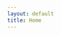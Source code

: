 ```yaml
---
layout: default
title: Home
---
```


<!-- 你的内容 -->

<!-- 添加 ClustrMaps 地球仪脚本 -->
<script type="text/javascript" id="clstr_globe" src="//clustrmaps.com/globe.js?d=Kc4kbw7G6_tZ2qrx8LQSxscrbJCYiq03i_g-Sflo5sg"></script>
